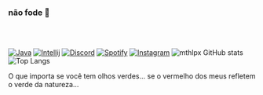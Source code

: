 
### não fode 🖕
### ㅤ
[![Java](https://img.shields.io/badge/Java-ED8B00?style=for-the-badge&logo=openjdk&logoColor=white)]()
[![Intellij](https://img.shields.io/badge/IntelliJ_IDEA-000000.svg?style=for-the-badge&logo=intellij-idea&logoColor=white)]()
[![Discord](https://img.shields.io/badge/Discord-7289DA?style=for-the-badge&logo=discord&logoColor=white)](https://discord.gg/u8rt3TfpSp)
[![Spotify](https://img.shields.io/badge/Spotify-1ED760?&style=for-the-badge&logo=spotify&logoColor=white)](https://open.spotify.com/user/21s2xrxel5edozihfvqajefoy?si=170201760ab24502)
[![Instagram](https://img.shields.io/badge/Instagram-E4405F?style=for-the-badge&logo=instagram&logoColor=white)](https://www.instagram.com/mth.lpx/)
![mthlpx GitHub stats](https://github-readme-stats.vercel.app/api?username=mthlpx&show_icons=true&theme=dark)
![Top Langs](https://github-readme-stats.vercel.app/api/top-langs/?username=mthlpx&layout=compact)

O que importa se você tem olhos verdes... se o vermelho dos meus refletem o verde da natureza...
